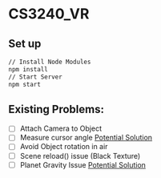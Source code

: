 # CS3240_VR


## Set up
``` bash
// Install Node Modules
npm install
// Start Server
npm start
```


## Existing Problems:
 - [ ] Attach Camera to Object
 - [ ] Measure cursor angle [Potential Solution](https://stackoverflow.com/questions/42808895/finding-the-direction-in-which-the-camera-faces)
 - [ ] Avoid Object rotation in air
 - [ ] Scene reload() issue (Black Texture)
 - [ ] Planet Gravity Issue [Potential Solution](https://stackoverflow.com/questions/35026623/how-to-set-gravity-to-the-center-of-a-big-sphere-planet-in-babylon-js)